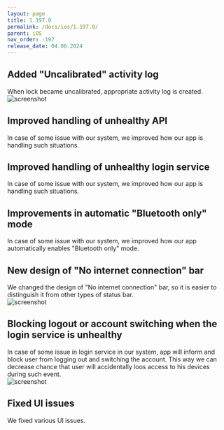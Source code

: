 ```yaml
---
layout: page
title: 1.197.0
permalink: /docs/ios/1.197.0/
parent: iOS
nav_order: -197
release_date: 04.06.2024
---
```


## Added "Uncalibrated" activity log
When lock became uncalibrated, appropriate activity log is created.\
![screenshot](/tedee-release-notes/docs/ios/assets/1.197.0-uncalibrated.png)

## Improved handling of unhealthy API
In case of some issue with our system, we improved how our app is handling such situations.

## Improved handling of unhealthy login service
In case of some issue with our system, we improved how our app is handling such situations.

## Improvements in automatic "Bluetooth only" mode
In case of some issue with our system, we improved how our app automatically enables "Bluetooth only" mode.

## New design of "No internet connection" bar
We changed the design of "No internet connection" bar, so it is easier to distinguish it from other types of status bar.\
![screenshot](/tedee-release-notes/docs/ios/assets/1.197.0-no-internet-bar.png)

## Blocking logout or account switching when the login service is unhealthy
In case of some issue in login service in our system, app will inform and block user from logging out and switching the account. This way we can decrease chance that user will accidentally loos access to his devices during such event.\
![screenshot](/tedee-release-notes/docs/ios/assets/1.197.0-blocked-logout.png)

## Fixed UI issues
We fixed various UI issues.